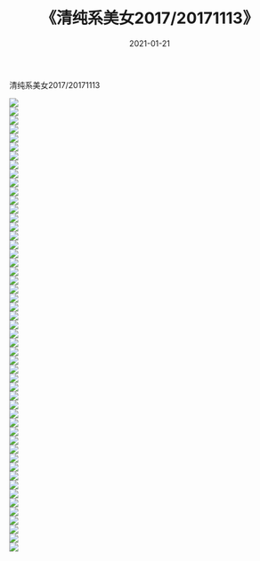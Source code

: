 ﻿---
layout: post
title:  《清纯系美女2017/20171113》
date:   2021-01-21
img: http://img.660000.xyz/Sharelink/清纯系美女/2017/20171113/000.jpg
categories: [美女, 清纯, 唯美]
---

清纯系美女2017/20171113

 ![](http://img.660000.xyz/Sharelink/清纯系美女/2017/20171113/001.jpg) <br>![](http://img.660000.xyz/Sharelink/清纯系美女/2017/20171113/002.jpg) <br>![](http://img.660000.xyz/Sharelink/清纯系美女/2017/20171113/003.jpg) <br>![](http://img.660000.xyz/Sharelink/清纯系美女/2017/20171113/004.jpg) <br>![](http://img.660000.xyz/Sharelink/清纯系美女/2017/20171113/005.jpg) <br>![](http://img.660000.xyz/Sharelink/清纯系美女/2017/20171113/006.jpg) <br>![](http://img.660000.xyz/Sharelink/清纯系美女/2017/20171113/007.jpg) <br>![](http://img.660000.xyz/Sharelink/清纯系美女/2017/20171113/008.jpg) <br>![](http://img.660000.xyz/Sharelink/清纯系美女/2017/20171113/009.jpg) <br>![](http://img.660000.xyz/Sharelink/清纯系美女/2017/20171113/010.jpg) <br>![](http://img.660000.xyz/Sharelink/清纯系美女/2017/20171113/011.jpg) <br>![](http://img.660000.xyz/Sharelink/清纯系美女/2017/20171113/012.jpg) <br>![](http://img.660000.xyz/Sharelink/清纯系美女/2017/20171113/013.jpg) <br>![](http://img.660000.xyz/Sharelink/清纯系美女/2017/20171113/014.jpg) <br>![](http://img.660000.xyz/Sharelink/清纯系美女/2017/20171113/015.jpg) <br>![](http://img.660000.xyz/Sharelink/清纯系美女/2017/20171113/016.jpg) <br>![](http://img.660000.xyz/Sharelink/清纯系美女/2017/20171113/017.jpg) <br>![](http://img.660000.xyz/Sharelink/清纯系美女/2017/20171113/018.jpg) <br>![](http://img.660000.xyz/Sharelink/清纯系美女/2017/20171113/019.jpg) <br>![](http://img.660000.xyz/Sharelink/清纯系美女/2017/20171113/020.jpg) <br>![](http://img.660000.xyz/Sharelink/清纯系美女/2017/20171113/021.jpg) <br>![](http://img.660000.xyz/Sharelink/清纯系美女/2017/20171113/022.jpg) <br>![](http://img.660000.xyz/Sharelink/清纯系美女/2017/20171113/023.jpg) <br>![](http://img.660000.xyz/Sharelink/清纯系美女/2017/20171113/024.jpg) <br>![](http://img.660000.xyz/Sharelink/清纯系美女/2017/20171113/025.jpg) <br>![](http://img.660000.xyz/Sharelink/清纯系美女/2017/20171113/026.jpg) <br>![](http://img.660000.xyz/Sharelink/清纯系美女/2017/20171113/027.jpg) <br>![](http://img.660000.xyz/Sharelink/清纯系美女/2017/20171113/028.jpg) <br>![](http://img.660000.xyz/Sharelink/清纯系美女/2017/20171113/029.jpg) <br>![](http://img.660000.xyz/Sharelink/清纯系美女/2017/20171113/030.jpg) <br>![](http://img.660000.xyz/Sharelink/清纯系美女/2017/20171113/031.jpg) <br>![](http://img.660000.xyz/Sharelink/清纯系美女/2017/20171113/032.jpg) <br>![](http://img.660000.xyz/Sharelink/清纯系美女/2017/20171113/033.jpg) <br>![](http://img.660000.xyz/Sharelink/清纯系美女/2017/20171113/034.jpg) <br>![](http://img.660000.xyz/Sharelink/清纯系美女/2017/20171113/035.jpg) <br>![](http://img.660000.xyz/Sharelink/清纯系美女/2017/20171113/036.jpg) <br>![](http://img.660000.xyz/Sharelink/清纯系美女/2017/20171113/037.jpg) <br>![](http://img.660000.xyz/Sharelink/清纯系美女/2017/20171113/038.jpg) <br>![](http://img.660000.xyz/Sharelink/清纯系美女/2017/20171113/039.jpg) <br>![](http://img.660000.xyz/Sharelink/清纯系美女/2017/20171113/040.jpg) <br>![](http://img.660000.xyz/Sharelink/清纯系美女/2017/20171113/041.jpg) <br>![](http://img.660000.xyz/Sharelink/清纯系美女/2017/20171113/042.jpg) <br>![](http://img.660000.xyz/Sharelink/清纯系美女/2017/20171113/043.jpg) <br>![](http://img.660000.xyz/Sharelink/清纯系美女/2017/20171113/044.jpg) <br>![](http://img.660000.xyz/Sharelink/清纯系美女/2017/20171113/045.jpg) <br>![](http://img.660000.xyz/Sharelink/清纯系美女/2017/20171113/046.jpg) <br>![](http://img.660000.xyz/Sharelink/清纯系美女/2017/20171113/047.jpg) <br>![](http://img.660000.xyz/Sharelink/清纯系美女/2017/20171113/048.jpg) <br>![](http://img.660000.xyz/Sharelink/清纯系美女/2017/20171113/049.jpg) <br>![](http://img.660000.xyz/Sharelink/清纯系美女/2017/20171113/050.jpg) <br>![](http://img.660000.xyz/Sharelink/清纯系美女/2017/20171113/051.jpg) <br>